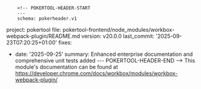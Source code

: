         <!-- POKERTOOL-HEADER-START
        ---
        schema: pokerheader.v1
project: pokertool
file: pokertool-frontend/node_modules/workbox-webpack-plugin/README.md
version: v20.0.0
last_commit: '2025-09-23T07:20:25+01:00'
fixes:
- date: '2025-09-25'
  summary: Enhanced enterprise documentation and comprehensive unit tests added
        ---
        POKERTOOL-HEADER-END -->
This module's documentation can be found at https://developer.chrome.com/docs/workbox/modules/workbox-webpack-plugin/
